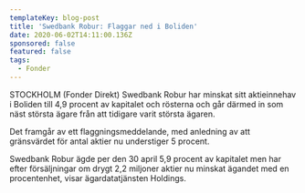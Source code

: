 ```yaml
---
templateKey: blog-post
title: 'Swedbank Robur: Flaggar ned i Boliden'
date: 2020-06-02T14:11:00.136Z
sponsored: false
featured: false
tags:
  - Fonder
---
```

STOCKHOLM (Fonder Direkt) Swedbank Robur har minskat sitt aktieinnehav i Boliden till 4,9 procent av kapitalet och rösterna och går därmed in som näst största ägare från att tidigare varit största ägaren.

Det framgår av ett flaggningsmeddelande, med anledning av att gränsvärdet för antal aktier nu understiger 5 procent.

Swedbank Robur ägde per den 30 april 5,9 procent av kapitalet men har efter försäljningar om drygt 2,2 miljoner aktier nu minskat ägandet med en procentenhet, visar ägardatatjänsten Holdings.